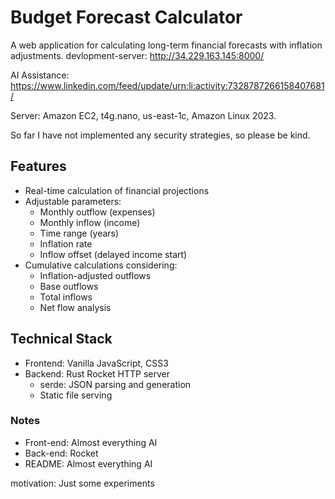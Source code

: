 # Budget Forecast Calculator

A web application for calculating long-term financial forecasts with inflation adjustments.
devlopment-server: http://34.229.163.145:8000/

AI Assistance: https://www.linkedin.com/feed/update/urn:li:activity:7328787266158407681/

Server: Amazon EC2, t4g.nano, us-east-1c, Amazon Linux 2023.

So far I have not implemented any security strategies, so please be kind.

## Features

- Real-time calculation of financial projections
- Adjustable parameters:
  - Monthly outflow (expenses)
  - Monthly inflow (income)
  - Time range (years)
  - Inflation rate
  - Inflow offset (delayed income start)
- Cumulative calculations considering:
  - Inflation-adjusted outflows
  - Base outflows
  - Total inflows
  - Net flow analysis

## Technical Stack

- Frontend: Vanilla JavaScript, CSS3
- Backend: Rust Rocket HTTP server
  - serde: JSON parsing and generation
  - Static file serving

### Notes

- Front-end: Almost everything AI
- Back-end: Rocket
- README: Almost everything AI

motivation: Just some experiments

